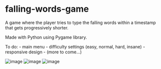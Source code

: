 # falling-words-game
A game where the player tries to type the falling words within a timestamp that gets progressively shorter.

Made with Python using Pygame library.

To do:
	- main menu
	- difficulty settings (easy, normal, hard, insane)
	- responsive design
	- (more to come...)

![image](https://user-images.githubusercontent.com/52284586/158375959-ed138fec-6700-4d21-84f0-8719d6f42c16.png)
![image](https://user-images.githubusercontent.com/52284586/158376226-7d22067a-1b82-4f38-9167-0ce958da103b.png)
![image](https://user-images.githubusercontent.com/52284586/158376360-6e404ddb-978c-445d-9797-7116034b146a.png)
